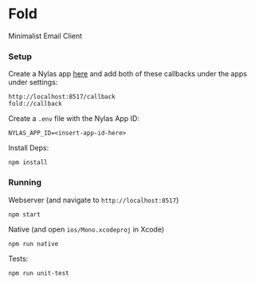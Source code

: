 # Fold
Minimalist Email Client

### Setup

Create a Nylas app [here](https://developer.nylas.com/console) and add both of these callbacks under the apps under settings:
```
http://localhost:8517/callback
fold://callback
```

Create a `.env` file with the Nylas App ID:
```
NYLAS_APP_ID=<insert-app-id-here>
```

Install Deps:
```
npm install
```

### Running

Webserver (and navigate to `http://localhost:8517`)
```
npm start
```

Native (and open `ios/Mono.xcodeproj` in Xcode)
```
npm run native
```

Tests:
```
npm run unit-test
```
